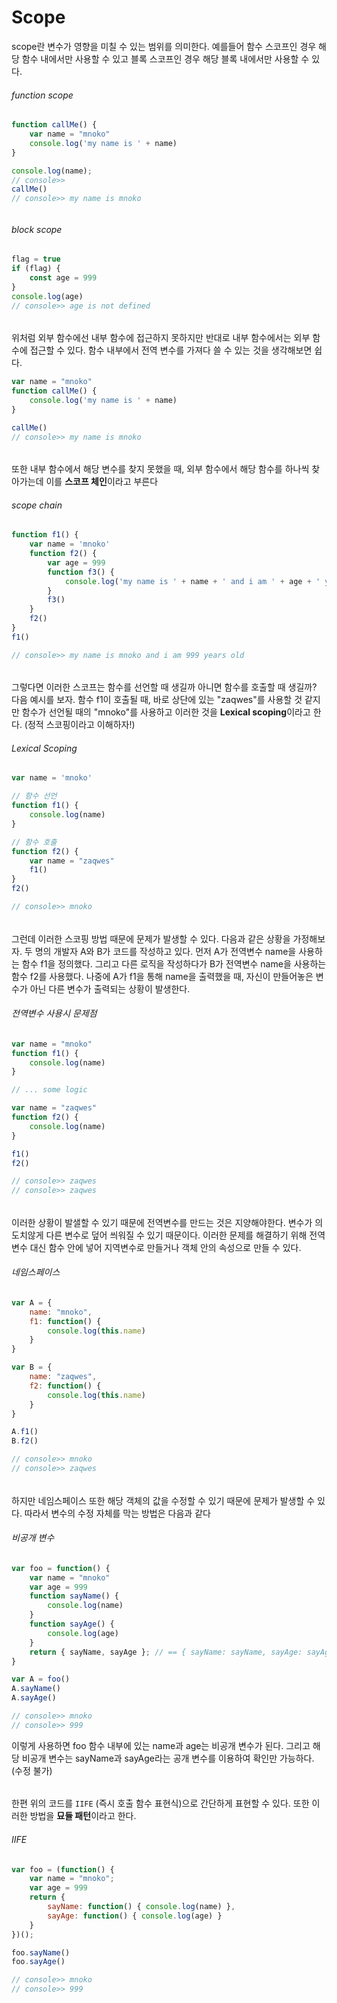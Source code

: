 # Scope

scope란 변수가 영향을 미칠 수 있는 범위를 의미한다. 예를들어 함수 스코프인 경우 해당 함수 내에서만 사용할 수 있고 블록 스코프인 경우 해당 블록 내에서만 사용할 수 있다.

###### function scope

```js
function callMe() {
    var name = "mnoko"
    console.log('my name is ' + name)
}

console.log(name);
// console>>
callMe()
// console>> my name is mnoko
```

######  

###### block scope

```js
flag = true
if (flag) {
    const age = 999
}
console.log(age)
// console>> age is not defined
```

######  

위처럼 외부 함수에선 내부 함수에 접근하지 못하지만 반대로 내부 함수에서는 외부 함수에 접근할 수 있다. 함수 내부에서 전역 변수를 가져다 쓸 수 있는 것을 생각해보면 쉽다.

```js
var name = "mnoko"
function callMe() {
    console.log('my name is ' + name)
}

callMe()
// console>> my name is mnoko
```

######  

또한 내부 함수에서 해당 변수를 찾지 못했을 때, 외부 함수에서 해당 함수를 하나씩 찾아가는데 이를 **스코프 체인**이라고 부른다

###### scope chain

```js
function f1() {
    var name = 'mnoko'
    function f2() {
        var age = 999
        function f3() {
            console.log('my name is ' + name + ' and i am ' + age + ' years old')
        }
        f3()
    }
    f2()
}
f1()

// console>> my name is mnoko and i am 999 years old
```

######  

그렇다면 이러한 스코프는 함수를 선언할 때 생길까 아니면 함수를 호출할 때 생길까? 다음 예시를 보자. 함수 f1이 호출될 때, 바로 상단에 있는 "zaqwes"를 사용할 것 같지만 함수가 선언될 때의 "mnoko"를 사용하고 이러한 것을 **Lexical scoping**이라고 한다. (정적 스코핑이라고 이해하자!)

###### Lexical Scoping

```js
var name = 'mnoko'

// 함수 선언
function f1() {
    console.log(name)
}

// 함수 호출
function f2() {
    var name = "zaqwes"
    f1()
}
f2()

// console>> mnoko
```

######  

그런데 이러한 스코핑 방법 때문에 문제가 발생할 수 있다. 다음과 같은 상황을 가정해보자. 두 명의 개발자 A와 B가 코드를 작성하고 있다. 먼저 A가 전역변수 name을 사용하는 함수 f1을 정의했다. 그리고 다른 로직을 작성하다가 B가 전역변수 name을 사용하는 함수 f2를 사용했다. 나중에 A가 f1을 통해 name을 출력했을 때, 자신이 만들어놓은 변수가 아닌 다른 변수가 출력되는 상황이 발생한다.

###### 전역변수 사용시 문제점

```js
var name = "mnoko"
function f1() {
    console.log(name)
}

// ... some logic

var name = "zaqwes"
function f2() {
    console.log(name)
}

f1()
f2()

// console>> zaqwes
// console>> zaqwes
```

######  

이러한 상황이 발샐할 수 있기 때문에 전역변수를 만드는 것은 지양해야한다. 변수가 의도치않게 다른 변수로 덮어 씌워질 수 있기 때문이다. 이러한 문제를 해결하기 위해 전역 변수 대신 함수 안에 넣어 지역변수로 만들거나 객체 안의 속성으로 만들 수 있다. 

###### 네임스페이스

```js
var A = {
    name: "mnoko",
    f1: function() {
        console.log(this.name)
    }
}

var B = {
    name: "zaqwes",
    f2: function() {
        console.log(this.name)
	}
}

A.f1()
B.f2()

// console>> mnoko
// console>> zaqwes
```

######  

하지만 네임스페이스 또한 해당 객체의 값을 수정할 수 있기 때문에 문제가 발생할 수 있다. 따라서 변수의 수정 자체를 막는 방법은 다음과 같다

###### 비공개 변수

```js
var foo = function() {
	var name = "mnoko"
    var age = 999
    function sayName() {
        console.log(name)
    }
    function sayAge() {
        console.log(age)
    }
    return { sayName, sayAge }; // == { sayName: sayName, sayAge: sayAge }
}

var A = foo()
A.sayName()
A.sayAge()

// console>> mnoko
// console>> 999
```

이렇게 사용하면 foo 함수 내부에 있는 name과 age는 비공개 변수가 된다. 그리고 해당 비공개 변수는 sayName과 sayAge라는 공개 변수를 이용하여 확인만 가능하다. (수정 불가)

######  

한편 위의 코드를 `IIFE` (즉시 호출 함수 표현식)으로 간단하게 표현할 수 있다. 또한 이러한 방법을 **묘듈 패턴**이라고 한다.

###### IIFE

```js
var foo = (function() {
    var name = "mnoko";
    var age = 999
    return { 
        sayName: function() { console.log(name) },
        sayAge: function() { console.log(age) }
    }
})();

foo.sayName()
foo.sayAge()

// console>> mnoko
// console>> 999
```

